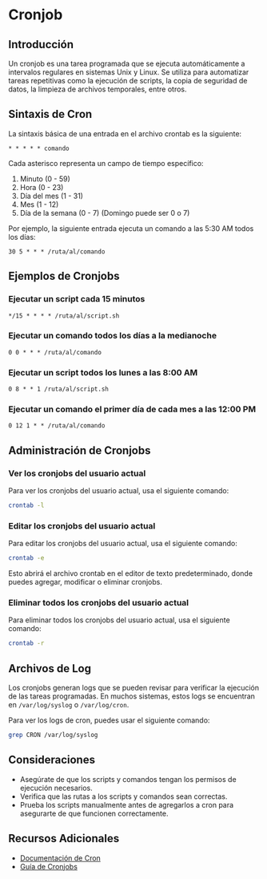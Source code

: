 # Cronjob

## Introducción

Un cronjob es una tarea programada que se ejecuta automáticamente a intervalos regulares en sistemas Unix y Linux. Se utiliza para automatizar tareas repetitivas como la ejecución de scripts, la copia de seguridad de datos, la limpieza de archivos temporales, entre otros.

## Sintaxis de Cron

La sintaxis básica de una entrada en el archivo crontab es la siguiente:

```
* * * * * comando
```

Cada asterisco representa un campo de tiempo específico:

1. Minuto (0 - 59)
2. Hora (0 - 23)
3. Día del mes (1 - 31)
4. Mes (1 - 12)
5. Día de la semana (0 - 7) (Domingo puede ser 0 o 7)

Por ejemplo, la siguiente entrada ejecuta un comando a las 5:30 AM todos los días:

```
30 5 * * * /ruta/al/comando
```

## Ejemplos de Cronjobs

### Ejecutar un script cada 15 minutos

```
*/15 * * * * /ruta/al/script.sh
```

### Ejecutar un comando todos los días a la medianoche

```
0 0 * * * /ruta/al/comando
```

### Ejecutar un script todos los lunes a las 8:00 AM

```
0 8 * * 1 /ruta/al/script.sh
```

### Ejecutar un comando el primer día de cada mes a las 12:00 PM

```
0 12 1 * * /ruta/al/comando
```

## Administración de Cronjobs

### Ver los cronjobs del usuario actual

Para ver los cronjobs del usuario actual, usa el siguiente comando:

```sh
crontab -l
```

### Editar los cronjobs del usuario actual

Para editar los cronjobs del usuario actual, usa el siguiente comando:

```sh
crontab -e
```

Esto abrirá el archivo crontab en el editor de texto predeterminado, donde puedes agregar, modificar o eliminar cronjobs.

### Eliminar todos los cronjobs del usuario actual

Para eliminar todos los cronjobs del usuario actual, usa el siguiente comando:

```sh
crontab -r
```

## Archivos de Log

Los cronjobs generan logs que se pueden revisar para verificar la ejecución de las tareas programadas. En muchos sistemas, estos logs se encuentran en `/var/log/syslog` o `/var/log/cron`.

Para ver los logs de cron, puedes usar el siguiente comando:

```sh
grep CRON /var/log/syslog
```

## Consideraciones

- Asegúrate de que los scripts y comandos tengan los permisos de ejecución necesarios.
- Verifica que las rutas a los scripts y comandos sean correctas.
- Prueba los scripts manualmente antes de agregarlos a cron para asegurarte de que funcionen correctamente.

## Recursos Adicionales

- [Documentación de Cron](https://man7.org/linux/man-pages/man5/crontab.5.html)
- [Guía de Cronjobs](https://www.adminschoice.com/crontab-quick-reference)
